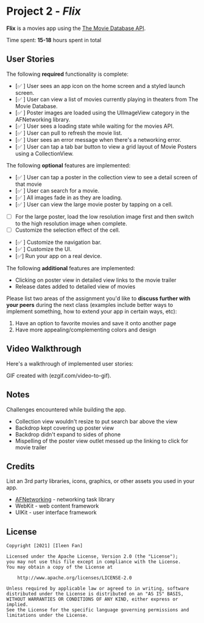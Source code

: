 # Project 2 - *Flix*

**Flix** is a movies app using the [The Movie Database API](http://docs.themoviedb.apiary.io/#).

Time spent: **15-18** hours spent in total

## User Stories

The following **required** functionality is complete:

- [✅ ] User sees an app icon on the home screen and a styled launch screen.
- [✅ ] User can view a list of movies currently playing in theaters from The Movie Database.
- [✅ ] Poster images are loaded using the UIImageView category in the AFNetworking library.
- [✅ ] User sees a loading state while waiting for the movies API.
- [✅ ] User can pull to refresh the movie list.
- [✅ ] User sees an error message when there's a networking error.
- [✅ ] User can tap a tab bar button to view a grid layout of Movie Posters using a CollectionView.

The following **optional** features are implemented:

- [✅ ] User can tap a poster in the collection view to see a detail screen of that movie
- [✅ ] User can search for a movie.
- [✅ ] All images fade in as they are loading.
- [✅ ] User can view the large movie poster by tapping on a cell.
- [ ] For the large poster, load the low resolution image first and then switch to the high resolution image when complete.
- [ ] Customize the selection effect of the cell.
- [✅ ] Customize the navigation bar.
- [✅ ] Customize the UI.
- [✅] Run your app on a real device.

The following **additional** features are implemented:

- Clicking on poster view in detailed view links to the movie trailer
- Release dates added to detailed view of movies

Please list two areas of the assignment you'd like to **discuss further with your peers** during the next class (examples include better ways to implement something, how to extend your app in certain ways, etc):

1. Have an option to favorite movies and save it onto another page
2. Have more appealing/complementing colors and design

## Video Walkthrough

Here's a walkthrough of implemented user stories:



GIF created with (ezgif.com/video-to-gif).

## Notes

Challenges encountered while building the app.
- Collection view wouldn't resize to put search bar above the view
- Backdrop kept covering up poster view 
- Backdrop didn't expand to sides of phone
- Mispelling of the poster view outlet messed up the linking to click for movie trailer

## Credits

List an 3rd party libraries, icons, graphics, or other assets you used in your app.

- [AFNetworking](https://github.com/AFNetworking/AFNetworking) - networking task library
- WebKit - web content framework
- UIKit - user interface framework

## License

    Copyright [2021] [Ileen Fan]

    Licensed under the Apache License, Version 2.0 (the "License");
    you may not use this file except in compliance with the License.
    You may obtain a copy of the License at

        http://www.apache.org/licenses/LICENSE-2.0

    Unless required by applicable law or agreed to in writing, software
    distributed under the License is distributed on an "AS IS" BASIS,
    WITHOUT WARRANTIES OR CONDITIONS OF ANY KIND, either express or implied.
    See the License for the specific language governing permissions and
    limitations under the License.
